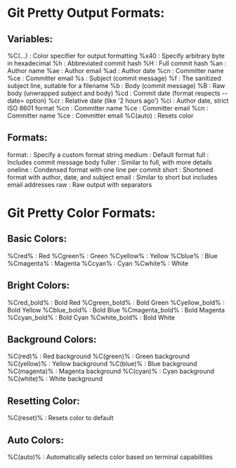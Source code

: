 # Git Pretty Output Formats:

## Variables:
 %C(...) : Color specifier for output formatting
 %x40 : Specify arbitrary byte in hexadecimal
 %h   : Abbreviated commit hash
 %H   : Full commit hash
 %an  : Author name
 %ae  : Author email
 %ad  : Author date
 %cn  : Committer name
 %ce  : Committer email
 %s   : Subject (commit message)
 %f   : The sanitized subject line, suitable for a filename
 %b   : Body (commit message)
 %B   : Raw body (unwrapped subject and body)
 %cd  : Commit date (format respects --date= option)
 %cr  : Relative date (like '2 hours ago')
 %ci  : Author date, strict ISO 8601 format
 %cn  : Committer name
 %ce  : Committer email
 %cn  : Committer name
 %ce  : Committer email
 %C(auto) : Resets color

## Formats:

format: : Specify a custom format string
medium : Default format
full : Includes commit message body
fuller : Similar to full, with more details
oneline : Condensed format with one line per commit
short : Shortened format with author, date, and subject
email : Similar to short but includes email addresses
raw : Raw output with separators

# Git Pretty Color Formats:

## Basic Colors:
 %Cred%     : Red
 %Cgreen%   : Green
 %Cyellow%  : Yellow
 %Cblue%    : Blue
 %Cmagenta% : Magenta
 %Ccyan%    : Cyan
 %Cwhite%   : White

## Bright Colors:
 %Cred_bold%     : Bold Red
 %Cgreen_bold%   : Bold Green
 %Cyellow_bold%  : Bold Yellow
 %Cblue_bold%    : Bold Blue
 %Cmagenta_bold% : Bold Magenta
 %Ccyan_bold%    : Bold Cyan
 %Cwhite_bold%   : Bold White

## Background Colors:
 %C(red)%     : Red background
 %C(green)%   : Green background
 %C(yellow)%  : Yellow background
 %C(blue)%    : Blue background
 %C(magenta)% : Magenta background
 %C(cyan)%    : Cyan background
 %C(white)%   : White background

## Resetting Color:
 %C(reset)% : Resets color to default

## Auto Colors:
 %C(auto)% : Automatically selects color based on terminal capabilities
